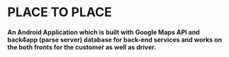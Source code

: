 # PLACE TO PLACE

#### An Android Application which is built with Google Maps API and back4app (parse server) database for back-end services and works on the both fronts for the customer as well as driver.
